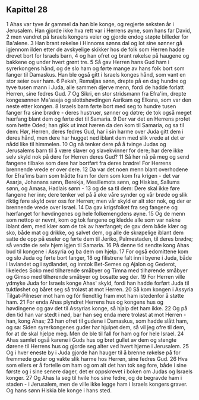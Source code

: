 ## Kapittel 28

1 Ahas var tyve år gammel da han ble konge, og regjerte seksten år i Jerusalem. Han gjorde ikke hva rett var i Herrens øyne, som hans far David,
2 men vandret på Israels kongers veier og gjorde endog støpte billeder for Ba'alene.
3 Han brant røkelse i Hinnoms sønns dal og lot sine sønner gå igjennom ilden etter de avskyelige skikker hos de folk som Herren hadde drevet bort for Israels barn,
4 og han ofret og brant røkelse på haugene og bakkene og under hvert grønt tre.
5 Så gav Herren hans Gud ham i syrerkongens hånd, og de slo ham og førte mange av hans folk bort som fanger til Damaskus. Han ble også gitt i Israels konges hånd, som vant en stor seier over ham.
6 Pekah, Remaljas sønn, drepte på en dag hundre og tyve tusen mann i Juda, alle sammen djerve menn, fordi de hadde forlatt Herren, sine fedres Gud.
7 Og Sikri, en stor stridsmann fra Efra'im, drepte kongesønnen Ma'aseja og slottshøvdingen Asrikam og Elkana, som var den neste etter kongen.
8 Israels barn førte bort med seg to hundre tusen fanger fra sine brødre - deres hustruer, sønner og døtre; de tok også meget hærfang blant dem og førte det til Samaria.
9 Der var det en Herrens profet som hette Oded; han gikk ut imot hæren da den kom til Samaria, og sa til dem: Hør, Herren, deres fedres Gud, har i sin harme over Juda gitt dem i deres hånd, men dere har hugget ned iblant dem med slik vrede at det er nådd like til himmelen.
10 Og nå tenker dere på å tvinge Judas og Jerusalems barn til å være slaver og slavekvinner for dere; har dere ikke selv skyld nok på dere for Herren deres Gud?
11 Så hør nå på meg og send fangene tilbake som dere har bortført fra deres brødre! For Herrens brennende vrede er over dere.
12 Da var det noen menn blant overhodene for Efra'ims barn som trådte fram for dem som kom fra krigen - det var Asarja, Johanans sønn, Berekja, Mesillemots sønn, og Hiskias, Sallums sønn, og Amasa, Hadlais sønn -
13 og de sa til dem: Dere skal ikke føre fangene her inn; dere tenker vel på å øke våre synder og vår brøde og slik riktig føre skyld over oss for Herren; men vår skyld er alt stor nok, og der er brennende vrede over Israel.
14 Da gav krigsfolket fra seg fangene og hærfanget for høvdingenes og hele folkemengdens øyne.
15 Og de menn som nettop er nevnt, kom og tok fangene og kledde alle som var nakne iblant dem, med klær som de tok av hærfanget; de gav dem både klær og sko, både mat og drikke, og salvet dem, og alle de skrøpelige iblant dem satte de opp på eseler og førte dem til Jeriko, Palmestaden, til deres brødre; så vendte de selv hjem igjen til Samaria.
16 På denne tid sendte kong Ahas bud til kongene i Assyria og ba dem om hjelp.
17 For også edomittene kom og slo Juda og førte bort fanger,
18 og filistrene falt inn i byene i Juda, både i lavlandet og i sydlandet, og inntok Bet-Semes og Ajalon og Gederot, likeledes Soko med tilhørende småbyer og Timna med tilhørende småbyer og Gimso med tilhørende småbyer og bosatte seg der.
19 For Herren ville ydmyke Juda for Israels konge Ahas' skyld, fordi han hadde forført Juda til tuktløshet og båret seg så troløst at mot Herren.
20 Så kom kongen i Assyria Tilgat-Pilneser mot ham og fór fiendtlig fram mot ham istedenfor å støtte ham.
21 For enda Ahas plyndret Herrens hus og kongens hus og høvdingene og gav det til Assyrias konge, så hjalp det ham ikke.
22 Og på den tid han var stedt i nød, bar han seg enda mere troløst at mot Herren - han, kong Ahas;
23 han ofret til gudene i Damaskus, som hadde slått ham, og sa: Siden syrerkongenes guder har hjulpet dem, så vil jeg ofre til dem, for at de skal hjelpe meg. Men de ble til fall for ham og for hele Israel.
24 Ahas samlet også karene i Guds hus og brøt gullet av dem og stengte dørene til Herrens hus og gjorde seg alter ved hvert hjørne i Jerusalem.
25 Og i hver eneste by i Juda gjorde han hauger til å brenne røkelse på for fremmede guder og vakte slik harme hos Herren, sine fedres Gud.
26 Hva som ellers er å fortelle om ham og om alt det han tok seg fore, både i sine første og i sine senere dager, det er oppskrevet i boken om Judas og Israels konger.
27 Og Ahas la seg til hvile hos sine fedre, og de begravde ham i staden - i Jerusalem, men de ville ikke legge ham i Israels kongers graver. Og hans sønn Hiskia ble konge i hans sted.
